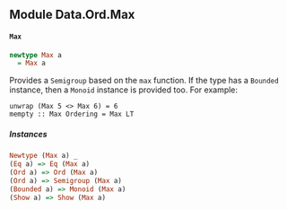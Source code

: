 ## Module Data.Ord.Max

#### `Max`

``` purescript
newtype Max a
  = Max a
```

Provides a `Semigroup` based on the `max` function. If the type has a
`Bounded` instance, then a `Monoid` instance is provided too. For example:

    unwrap (Max 5 <> Max 6) = 6
    mempty :: Max Ordering = Max LT


##### Instances
``` purescript
Newtype (Max a) _
(Eq a) => Eq (Max a)
(Ord a) => Ord (Max a)
(Ord a) => Semigroup (Max a)
(Bounded a) => Monoid (Max a)
(Show a) => Show (Max a)
```


